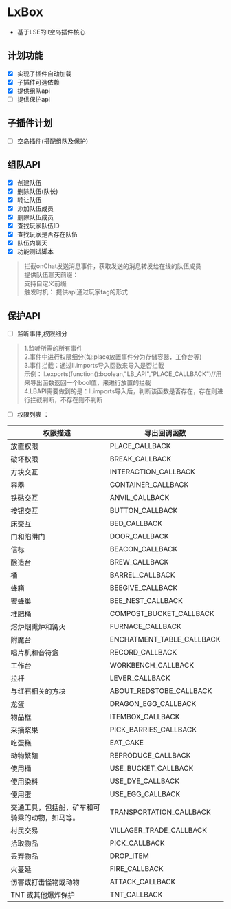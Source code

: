 # LxBox
- 基于LSE的ll空岛插件核心
## 计划功能
- [x] 实现子插件自动加载
- [x] 子插件可选依赖
- [x] 提供组队api
- [ ] 提供保护api
## 子插件计划
- [ ] 空岛插件(搭配组队及保护)


## 组队API
- [x] 创建队伍
- [x] 删除队伍(队长)
- [x] 转让队伍
- [x] 添加队伍成员
- [x] 删除队伍成员
- [x] 查找玩家队伍ID
- [x] 查找玩家是否存在队伍
- [x] 队伍内聊天
- [x] 功能测试脚本
> 拦截onChat发送消息事件，获取发送的消息转发给在线的队伍成员<br>提供队伍聊天前缀：<br>支持自定义前缀<br>触发时机： 提供api通过玩家tag的形式

##  保护API
- [ ] 监听事件,权限细分
> 1.监听所需的所有事件<br>2.事件中进行权限细分(如:place放置事件分为存储容器，工作台等)<br>3.事件拦截：通过ll.imports导入函数来导入是否拦截<br>示例：ll.exports(function():boolean,"LB_API","PLACE_CALLBACK")//用来导出函数返回一个bool值，来进行放置的拦截<br>4.LBAPI需要做到的是：ll.imports导入后，判断该函数是否存在，存在则进行拦截判断，不存在则不判断
- [ ] 权限列表 ：

| 权限描述 | 导出回调函数 | 
| ------- | ---------- |
| 放置权限 | PLACE_CALLBACK |
| 破坏权限 | BREAK_CALLBACK |
| 方块交互 | INTERACTION_CALLBACK |
| 容器 | CONTAINER_CALLBACK |
| 铁砧交互 | ANVIL_CALLBACK |
| 按钮交互 | BUTTON_CALLBACK |
| 床交互 | BED_CALLBACK |
| 门和陷阱门 | DOOR_CALLBACK |
| 信标 | BEACON_CALLBACK |
| 酿造台 | BREW_CALLBACK |
| 桶 | BARREL_CALLBACK |
| 蜂箱 | BEEGIVE_CALLBACK |
| 蜜蜂巢 | BEE_NEST_CALLBACK |
| 堆肥桶 | COMPOST_BUCKET_CALLBACK |
| 熔炉烟熏炉和篝火 | FURNACE_CALLBACK |
| 附魔台 | ENCHATMENT_TABLE_CALLBACK |
| 唱片机和音符盒 | RECORD_CALLBACK |
| 工作台 | WORKBENCH_CALLBACK |
| 拉杆 | LEVER_CALLBACK |
| 与红石相关的方块 | ABOUT_REDSTOBE_CALLBACK |
| 龙蛋 | DRAGON_EGG_CALLBACK |
| 物品框 | ITEMBOX_CALLBACK |
| 采摘浆果 | PICK_BARRIES_CALLBACK |
| 吃蛋糕 | EAT_CAKE |
| 动物繁殖 | REPRODUCE_CALLBACK |
| 使用桶 | USE_BUCKET_CALLBACK |
| 使用染料 | USE_DYE_CALLBACK |
| 使用蛋 | USE_EGG_CALLBACK |
| 交通工具，包括船，矿车和可骑乘的动物，如马等。 | TRANSPORTATION_CALLBACK |
| 村民交易 | VILLAGER_TRADE_CALLBACK |
| 拾取物品 | PICK_CALLBACK |
| 丢弃物品 | DROP_ITEM |
| 火蔓延 | FIRE_CALLBACK |
| 伤害或打击怪物或动物 | ATTACK_CALLBACK |
|TNT 或其他爆炸保护|TNT_CALLBACK|